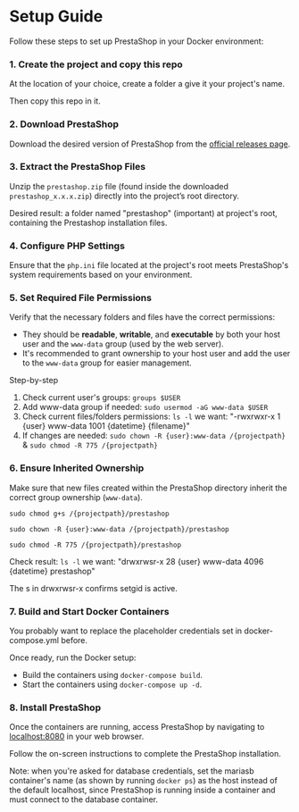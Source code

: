 # Setup Guide

Follow these steps to set up PrestaShop in your Docker environment:

### 1. Create the project and copy this repo
At the location of your choice, create a folder a give it your project's name.

Then copy this repo in it.


### 2. Download PrestaShop
Download the desired version of PrestaShop from the [official releases page](https://github.com/PrestaShop/PrestaShop/releases).


### 3. Extract the PrestaShop Files
Unzip the `prestashop.zip` file (found inside the downloaded `prestashop_x.x.x.zip`) directly into the project’s root directory.

Desired result: a folder named "prestashop" (important) at project's root, containing the Prestashop installation files.


### 4. Configure PHP Settings
Ensure that the `php.ini` file located at the project's root meets PrestaShop's system requirements based on your environment.


### 5. Set Required File Permissions
Verify that the necessary folders and files have the correct permissions:
- They should be **readable**, **writable**, and **executable** by both your host user and the `www-data` group (used by the web server).
- It's recommended to grant ownership to your host user and add the user to the `www-data` group for easier management.

Step-by-step
1. Check current user's groups: `groups $USER`
2. Add www-data group if needed: `sudo usermod -aG www-data $USER`
3. Check current files/folders permissions:
`ls -l` we want: "-rwxrwxr-x  1 {user} www-data 1001 {datetime} {filename}"
4. If changes are needed:
`sudo chown -R {user}:www-data /{projectpath}` & `sudo chmod -R 775 /{projectpath}`


### 6. Ensure Inherited Ownership
Make sure that new files created within the PrestaShop directory inherit the correct group ownership (`www-data`).

`sudo chmod g+s /{projectpath}/prestashop`

`sudo chown -R {user}:www-data /{projectpath}/prestashop`

`sudo chmod -R 775 /{projectpath}/prestashop`

Check result: `ls -l` we want: "drwxrwsr-x 28 {user} www-data 4096 {datetime} prestashop"

The s in drwxrwsr-x confirms setgid is active.


### 7. Build and Start Docker Containers
You probably want to replace the placeholder credentials set in docker-compose.yml before.

Once ready, run the Docker setup:
- Build the containers using `docker-compose build`.
- Start the containers using `docker-compose up -d`.


### 8. Install PrestaShop
Once the containers are running, access PrestaShop by navigating to [localhost:8080](http://localhost:8080) in your web browser.

Follow the on-screen instructions to complete the PrestaShop installation.

Note: when you're asked for database credentials, set the mariasb container's name (as shown by running `docker ps`) as the host instead of the default localhost, since PrestaShop is running inside a container and must connect to the database container.
